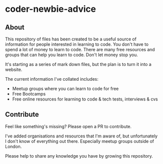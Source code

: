 # coder-newbie-advice

## About

This repository of files has been created to be a useful source of information for people interested in learning to code. 
You don't have to spend a lot of money to learn to code. There are many free resources and groups that can help you learn to code. Don't let money stop you.

It's starting as a series of mark down files, but the plan is to turn it into a website.

The current information I've collated includes:
* Meetup groups where you can learn to code for free
* Free Bootcamps
* Free online resources for learning to code & tech tests, interviews & cvs


## Contribute

Feel like something's missing? Please open a PR to contribute. 

I've added organisations and resources that I'm aware of, but unfortunately I don't know of everything out there. Especially meetup groups outside of London. 

Please help to share any knowledge you have by growing this repository.
